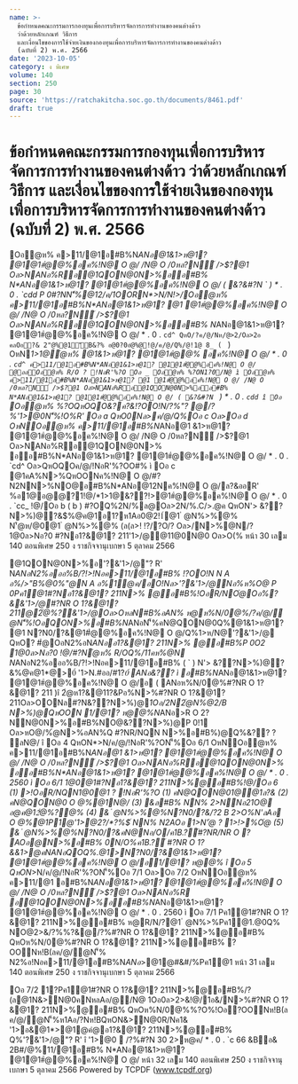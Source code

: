 ```yaml
---
name: >-
  ข้อกำหนดคณะกรรมการกองทุนเพื่อการบริหารจัดการการทำงานของคนต่างด้าว 
  ว่าด้วยหลักเกณฑ์ วิธีการ
  และเงื่อนไขของการใช้จ่ายเงินของกองทุนเพื่อการบริหารจัดการการทำงานของคนต่างด้าว
  (ฉบับที่ 2) พ.ศ. 2566
date: '2023-10-05'
category: ง พิเศษ
volume: 140
section: 250
page: 30
source: 'https://ratchakitcha.soc.go.th/documents/8461.pdf'
draft: true
---
```


# ข้อกำหนดคณะกรรมการกองทุนเพื่อการบริหารจัดการการทำงานของคนต่างด้าว  ว่าด้วยหลักเกณฑ์ วิธีการ และเงื่อนไขของการใช้จ่ายเงินของกองทุนเพื่อการบริหารจัดการการทำงานของคนต่างด้าว (ฉบับที่ 2) พ.ศ. 2566

Oอํ@ห% ค>11/@1อ#B%N*ANอ@1&1>ห@1? @1@1#ํ@@%อค%!N@ O @/ /N@ O /0หล?N์ />$?@1 Oล>NANอ%Rอ@1QON@0N>%ออ#B% N*ANอ@1&1>ห@1? @1@1#ํ@@%อค%!N@ O @/ ( &?&#?N ` ) * . 0 . `cdd P 0#?NN'็%@12/ค/1OORN*>N/N!>/Oอํ@ห% ค>11/@1อ#B%N*ANอ@1&1>ห@1? @1 @1#ํ@@%อค%!N@ O @/ /N@ O /0หล?N์ />$?@1 Oล>NANอ%Rอ@1QON@0N>%ออ#B% N*ANอ@1&1>ห@1? @1@1#ํ@@%อค%!N@ O @/ * . 0 . `cd^ QหO/?ค/@/Nห/@>2/Oล>2อ คลOอ?& 2"@%@1์'ัB&?% อ@0?0อํ@%@!@/ค/@/Q%/@!1@ 8_ ( ` ) OหN*1>1@ํ@ห% @1&1>ห@1? @1@1#ํ@@% อค%!N@ O @/ * . 0 . `cd^ ค>11/@1อ#B%N*ANอ@1&1>ห@1? @1@1#ํ@@%อค%!N@ O @/ @ออOอํ@ห% R/O ? !NอR'%?O Oอ _ Oอํ@ห% %?ON1?0/N@ ì Oอํ@ห% ค>11/@1อ#B%N*ANอ@1&1>ห@1? @1 @1#ํ@@%อค%!N@ O @/ /N@ O /0หล?N์ />$?@1 Oล>NANอ%Rอ@1QON@0N>%ออ#B% N*ANอ@1&1>ห@1? @1@1#ํ@@%อค%!N@ O @/ ( &?&#?N ` ) * . 0 . `cdd î Oอ ` Oอํ@ห% %?OQหOQO&?ค?&!?OO!N/?%"? @/?%'1>@0N'็%!O%R' Oอ a QหO0Nล>ค/@/Q%Oอ c Oล>Oอ d OหNOอํ@ห% ค>11/@1อ#B%N*ANอ@1 &1>ห@1? @1@1#ํ@@%อค%!N@ O @/ /N@ O /0หล?N์ />$?@1 Oล>NANอ%Rอ@1QON@0N>% ออ#B%N*ANอ@1&1>ห@1? @1@1#ํ@@%อค%!N@ O @/ * . 0 . `cd^ Oล>QหOQOค/@/!NอR'%?OO#% ì Oอ c @1คA%N>%QหOONค%!N@ O @/#?N2NN>%NO@อ#B%N*ANอ@12Nค%!N@ O @/ล?&ออR' %อ1@อ@@?1!@/*1>1@&??!>@1#ํ@@%อค%!N@ O @/ * . 0 . `cc_ !@/Oอ b ( b ) #?OQ%2N/%ล@Oล>2N/%.C/>.@ค QหON'> &??N>%)@?&$%@ค@1อ1?ห1Aอ$%@ค@1*@>0์ '1>N.# ออ/#1?*0์ ANอ&?? ì อ#B%N*ANอ@1&1>ห@1? @1@1#ํ@@%อค%!N@ O @/ ( N*ANอคA%ค%!N@ O @/ ) อ ( ANอห%N/0@%#?NR O 1?&@1? 211 )î N*ANอ1?&Oล>N@0N>%'1>?%คN@QON@0Q%@12Nค%!N@ O @/ ล?&ออR'%อ1@อ@@?1คA%QหOONค%!N@ O @/ .@0Q%/N>%#?Nค>11/@1อ#B%อ%B/?!> Oอ d QหOห%N/0@%#?N'1>2ค์อ1?&@1? 211N>%@อ#B%N*ANอQON@0Q%@1&1>ห@1? @1 N?N0/?&@1#ํ@@%อค%!N@ O @/ !@/Oอ b ( _ ) ( ` ) ( a ) ( c ) Oล> ( d ) ํ @N%>%@1!@/O%/#@ Oล>หล?N์ ? !NอR'%?O ( _ ) ? #ํ@OอN2%อ'1>อ& O /0 0B#$0@2!1์@1 ํ @N%>%@% N'้@ห/@0@1 ํ @N%>%@% (ล(ล>! !?/?O/? Oล>/N>%@N/?1@0ล>Nอ?0 #?Nอ1?&@1? 211'1>/@@11@0N@0 Oล>O(% หน้า 30 เลม 140 ตอนพิเศษ 250 ง ราชกิจจานุเบกษา 5 ตุลาคม 2566

@1QON@0N>%อ'?&'1>/@"? R' N*ANอN2%อออ%B/?!>!Nอค>11/@1อ#B% !?OO!N N A อ%/>"B%@0%"@N A อ%1@ค/อO!Nล>'?&'1>/@Nอ%ห%O@ P 0Pค1@1#?Nอ1?&@1? 211N>% @อ#B%!OอR/NOํ@Oอ%?&&'1>/@#?NR O 1?&@1? 211@2ํ@%?&'1>/@Oล>OหลN#B%อAN% ห@ห%N/0@%/?ค/@/ํ@N'็%!OอQON>%อ#B%N*ANอN'็%คN@QON@0Q%@1&1>ห@1? @1 N?N0/?&@1#ํ@@%อค%!N@ O @/Q%1>ห/N@'?&'1>/@ QหO? #ํ@OอN2%อN*ANออ1?&@1? 211N>% @อ#B%P 0O2 1@0ล>Nอ?0 !@/#?Nํ@ห% R/OQ%/11คห%@N N*ANอN2%อออ%B/?!>!Nอค>11/@1อ#B% ( ` ) N'> &??N>%)@?&$%@ค@1อ1?ห1Aอ$%@ค@1*@>0์ '1>N.#ออ/#1?*0์ ANอ&?? ì อ#B%N*ANอ@1&1>ห@1? @1@1#ํ@@%อค%!N@ O @/อ ( ANอห%N/0@%#?NR O 1?&@1? 211 )î 2ํ@ห1?&@11?&Pอ%N>%#?NR O 1?&@1? 211Oล>OONล#?N&??N>%)@*1Oอ/2N2ํ@N%@2/B N>%)@QหOON 1/@1? ห@@%N*ANอ>R O 2?NN@0N>%อ#B%NO@&??N>%)@P 0!1 Oล>หO@/%ํ@N>%อAN%Q #?NR/NQN N>%อ#B%)@Q%&?? ? ลN@/ î Oอ 4 QหON*>N/ค/@/!NอR'%?ON'็%Oอ 6/1 OหNOอํ@ห% ค>11/@1อ#B%N*ANอ@1 &1>ห@1? @1@1#ํ@@%อค%!N@ O @/ /N@ O /0หล?N์ />$?@1 Oล>NANอ%Rอ@1QON@0N>% ออ#B%N*ANอ@1&1>ห@1? @1@1#ํ@@%อค%!N@ O @/ * . 0 . 2560 ì Oอ 6/1 1@0@1#?Nอ1?&@1? 211N>%@อ#B%!@/Oอ 6 (1) >!OอR/NQN1@0@1 ? !NอR'%?O (1) คN@QON@01@@1ล?& (2) คN@QON@0 O @%@1N@/ (3) &ล#B% NN% 2>NNอ21O@ อ@ค@12ํ@%?@% (4) & ํ @N%>%@%N?N0/?&/?2 B 2>O%N'ลAอ O @%@1P1@'1>@2?/*?%$์ NN% N2AOอ 1>N'๋@ *? 1>!>%Oํ@ (5) & ํ @N%>%@%N?N0/?&คN@Nอ/O/ค1B.?์#?NR/NR O ? AOอ@N>%อ#B% 0N/O%ค1B.?์ #?NR O 1?&&1>@คN*ANอQOQ%.@1>N?N0/?&@1&1>ห@1? @1@1#ํ@@%อค%!N@ O @/อ1/@1? ห@@% î Oอ 5 QหON*>N/ค/@/!NอR'%?ON'็%Oอ 7/1 Oล>Oอ 7/2 OหNOอํ@ห% ค>11/@1 อ#B%N*ANอ@1&1>ห@1? @1@1#ํ@@%อค%!N@ O @/ /N@ O /0หล?N์ />$?@1 Oล>NANอ%R อ@1QON@0N>%ออ#B%N*ANอ@1&1>ห@1? @1@1#ํ@@%อค%!N@ O @/ * . 0 . 2560 ì Oอ 7/1 Pค1@1#?NR O 1?&@1? 211N>%@อ#B% ห@R/N/?@1 ํ @N%>%Pค1@1.@0Q% NO@2>&/?%%?&@/?%#?NR O 1?&@1? 211N>%@อ#B% QหOห%N/0@%#?NR O 1?&@1? 211N>%@อ#B% ?OONห!B(ลค/@/ํ@N'็% N2%อ!Nอค>11/@1อ#B%N*ANอ*>@1@#&#/%Pค1@1 หน้า 31 เลม 140 ตอนพิเศษ 250 ง ราชกิจจานุเบกษา 5 ตุลาคม 2566

Oอ 7/2 1?Pค1@1#?NR O 1?&@1? 211N>%@อ#B%/?(ล@1N&>N@0คNหลAอ/@/N@ 1Oอ0ล>2>&!@/1อ&/N>%#?NR O 1?&@1? 211N>%@อ#B% QหOห%N/0@%%?O%!Oอ?OONห!B(ล ค/@/ํ@N'็%ห1Aอ/?Nห!BQหON&>N@0R/Nค1& '1>อ&@1*>@1@คํ@อ1?&@1? 211N>%@อ#B% Q%'?&'1>/@"? R' î '1>@0  /?%#?N 30 2>ห@ค/ * . 0 . `c 66 &Bอ& 2B#$/%?2/1์ 'ล? 1>#1/O1@% '1>$@%11/@1อ#B% N*ANอ@1&1>ห@1? @1@1#ํ@@%อค%!N@ O @/ หน้า 32 เลม 140 ตอนพิเศษ 250 ง ราชกิจจานุเบกษา 5 ตุลาคม 2566 Powered by TCPDF (www.tcpdf.org)
